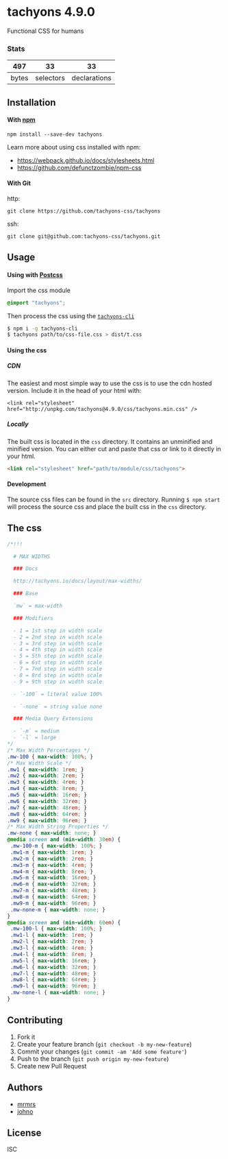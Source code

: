 # tachyons 4.9.0

Functional CSS for humans

### Stats

497 | 33 | 33
---|---|---
bytes | selectors | declarations

## Installation

#### With [npm](https://npmjs.com)

```
npm install --save-dev tachyons
```

Learn more about using css installed with npm:
* https://webpack.github.io/docs/stylesheets.html
* https://github.com/defunctzombie/npm-css

#### With Git

http:
```
git clone https://github.com/tachyons-css/tachyons
```

ssh:
```
git clone git@github.com:tachyons-css/tachyons.git
```

## Usage

#### Using with [Postcss](https://github.com/postcss/postcss)

Import the css module

```css
@import "tachyons";
```

Then process the css using the [`tachyons-cli`](https://github.com/tachyons-css/tachyons-cli)

```sh
$ npm i -g tachyons-cli
$ tachyons path/to/css-file.css > dist/t.css
```

#### Using the css

##### CDN
The easiest and most simple way to use the css is to use the cdn hosted version. Include it in the head of your html with:

```
<link rel="stylesheet" href="http://unpkg.com/tachyons@4.9.0/css/tachyons.min.css" />
```

##### Locally
The built css is located in the `css` directory. It contains an unminified and minified version.
You can either cut and paste that css or link to it directly in your html.

```html
<link rel="stylesheet" href="path/to/module/css/tachyons">
```

#### Development

The source css files can be found in the `src` directory.
Running `$ npm start` will process the source css and place the built css in the `css` directory.

## The css

```css
/*!!!

  # MAX WIDTHS

  ### Docs

  http://tachyons.io/docs/layout/max-widths/

  ### Base

  `mw` = max-width

  ### Modifiers

  - 1 = 1st step in width scale
  - 2 = 2nd step in width scale
  - 3 = 3rd step in width scale
  - 4 = 4th step in width scale
  - 5 = 5th step in width scale
  - 6 = 6st step in width scale
  - 7 = 7nd step in width scale
  - 8 = 8rd step in width scale
  - 9 = 9th step in width scale

  - `-100` = literal value 100%

  - `-none` = string value none

  ### Media Query Extensions

  - `-m` = medium
  - `-l` = large
*/
/* Max Width Percentages */
.mw-100 { max-width: 100%; }
/* Max Width Scale */
.mw1 { max-width: 1rem; }
.mw2 { max-width: 2rem; }
.mw3 { max-width: 4rem; }
.mw4 { max-width: 8rem; }
.mw5 { max-width: 16rem; }
.mw6 { max-width: 32rem; }
.mw7 { max-width: 48rem; }
.mw8 { max-width: 64rem; }
.mw9 { max-width: 96rem; }
/* Max Width String Properties */
.mw-none { max-width: none; }
@media screen and (min-width: 30em) {
 .mw-100-m { max-width: 100%; }
 .mw1-m { max-width: 1rem; }
 .mw2-m { max-width: 2rem; }
 .mw3-m { max-width: 4rem; }
 .mw4-m { max-width: 8rem; }
 .mw5-m { max-width: 16rem; }
 .mw6-m { max-width: 32rem; }
 .mw7-m { max-width: 48rem; }
 .mw8-m { max-width: 64rem; }
 .mw9-m { max-width: 96rem; }
 .mw-none-m { max-width: none; }
}
@media screen and (min-width: 60em) {
 .mw-100-l { max-width: 100%; }
 .mw1-l { max-width: 1rem; }
 .mw2-l { max-width: 2rem; }
 .mw3-l { max-width: 4rem; }
 .mw4-l { max-width: 8rem; }
 .mw5-l { max-width: 16rem; }
 .mw6-l { max-width: 32rem; }
 .mw7-l { max-width: 48rem; }
 .mw8-l { max-width: 64rem; }
 .mw9-l { max-width: 96rem; }
 .mw-none-l { max-width: none; }
}
```

## Contributing

1. Fork it
2. Create your feature branch (`git checkout -b my-new-feature`)
3. Commit your changes (`git commit -am 'Add some feature'`)
4. Push to the branch (`git push origin my-new-feature`)
5. Create new Pull Request

## Authors

* [mrmrs](http://mrmrs.io)
* [johno](http://johnotander.com)

## License

ISC

